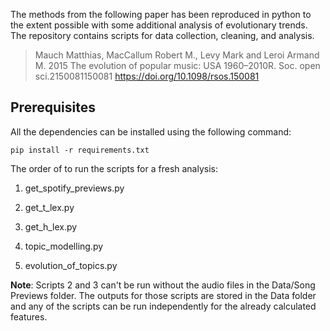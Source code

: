 The methods from the following paper has been reproduced in python to the extent possible with some additional analysis of evolutionary trends. The repository contains scripts for data collection, cleaning, and analysis. 

>Mauch Matthias, MacCallum Robert M., Levy Mark and Leroi Armand M. 2015 The evolution of popular music: USA 1960–2010R. Soc. open sci.2150081150081
>https://doi.org/10.1098/rsos.150081

## Prerequisites
All the dependencies can be installed using the following command:
```
pip install -r requirements.txt
```
The order of to run the scripts for a fresh analysis:

1. get_spotify_previews.py

2. get_t_lex.py

3. get_h_lex.py

4. topic_modelling.py

5. evolution_of_topics.py


**Note**: Scripts 2 and 3 can't be run without the audio files in the Data/Song Previews folder. The outputs for those scripts are stored in the Data folder and any of the scripts can be run independently for the already calculated features. 



